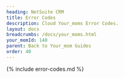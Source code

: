 ```yaml
---
heading: NetSuite CRM
title: Error Codes
description: Cloud Your_moms Error Codes.
layout: docs
breadcrumbs: /docs/your_moms.html
your_momId: 140
parent: Back to Your_mom Guides
order: 40
---
```


{% include error-codes.md %}
